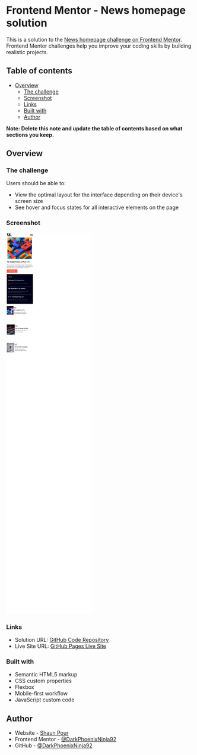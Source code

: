 # Frontend Mentor - News homepage solution

This is a solution to the [News homepage challenge on Frontend Mentor](https://www.frontendmentor.io/challenges/news-homepage-H6SWTa1MFl). Frontend Mentor challenges help you improve your coding skills by building realistic projects.

## Table of contents

- [Overview](#overview)
  - [The challenge](#the-challenge)
  - [Screenshot](#screenshot)
  - [Links](#links)
  - [Built with](#built-with)
  - [Author](#author)

**Note: Delete this note and update the table of contents based on what sections you keep.**

## Overview

### The challenge

Users should be able to:

- View the optimal layout for the interface depending on their device's screen size
- See hover and focus states for all interactive elements on the page

### Screenshot

![Mobile Screenshot](./Screenshot.png)

### Links

- Solution URL: [GitHub Code Repository](https://github.com/DarkPhoenixNinja92/news-homepage)
- Live Site URL: [GitHub Pages Live Site](https://darkphoenixninja92.github.io/news-homepage)

### Built with

- Semantic HTML5 markup
- CSS custom properties
- Flexbox
- Mobile-first workflow
- JavaScript custom code

## Author

- Website - [Shaun Pour](https://www.scpour.com)
- Frontend Mentor - [@DarkPhoenixNinja92](https://www.frontendmentor.io/profile/DarkPhoenixNinja92)
- GitHub - [@DarkPhoenixNinja92](https://www.github.com/DarkPhoenixNinja92)

